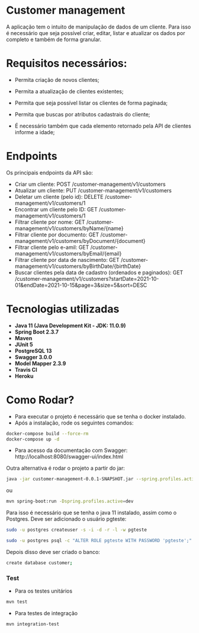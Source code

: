 # Customer management

A aplicação tem o intuito de manipulação de dados de um cliente. Para isso é necessário que seja possível criar, editar, listar e atualizar os dados por completo e também de forma granular.

# Requisitos necessários:

* Permita criação de novos clientes;

* Permita a atualização de clientes existentes;

* Permita que seja possível listar os clientes de forma paginada;

* Permita que buscas por atributos cadastrais do cliente;

* É necessário também que cada elemento retornado pela API de clientes informe a idade;

# Endpoints

Os principais endpoints da API são:

* Criar um cliente: POST /customer-management/v1/customers
* Atualizar um cliente: PUT /customer-management/v1/customers
* Deletar um cliente (pelo id): DELETE /customer-management/v1/customers/1
* Encontrar um cliente pelo ID: GET /customer-management/v1/customers/1
* Filtrar cliente por nome: GET /customer-management/v1/customers/byName/{name}
* Filtrar cliente por documento: GET /customer-management/v1/customers/byDocument/{document}
* Filtrar cliente pelo e-amil: GET /customer-management/v1/customers/byEmail/{email}
* Filtrar cliente por data de nascimento: GET /customer-management/v1/customers/byBirthDate/{birthDate}
* Buscar clientes pela data de cadastro (ordenados e paginados): GET /customer-management/v1/customers?startDate=2021-10-01&endDate=2021-10-15&page=3&size=5&sort=DESC

# Tecnologias utilizadas

* **Java 11 (Java Development Kit - JDK: 11.0.9)**
* **Spring Boot 2.3.7**
* **Maven**
* **JUnit 5**
* **PostgreSQL 13**
* **Swagger 3.0.0**
* **Model Mapper 2.3.9**
* **Travis CI**
* **Heroku**


# Como Rodar?

* Para executar o projeto é necessário que se tenha o docker instalado.
* Após a instalação, rode os seguintes comandos:

```bash
docker-compose build --force-rm
docker-compose up -d
```
* Para acesso da documentação com Swagger: http://localhost:8080/swagger-ui/index.html

Outra alternativa é rodar o projeto a partir do jar:
```bash
java -jar customer-management-0.0.1-SNAPSHOT.jar --spring.profiles.active=dev
```
ou

```bash
mvn spring-boot:run -Dspring.profiles.active=dev
```
Para isso é necessário que se tenha o java 11 instalado, assim como o Postgres. Deve ser adicionado o usuário pgteste:
```bash
sudo -u postgres createuser -s -i -d -r -l -w pgteste
```
```bash
sudo -u postgres psql -c "ALTER ROLE pgteste WITH PASSWORD 'pgteste';"
```

Depois disso deve ser criado o banco:

```bash
create database customer;
```

### Test

* Para os testes unitários

```bash
mvn test
```

* Para testes de integração

```bash
mvn integration-test
```
